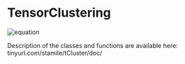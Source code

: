 # TensorClustering
![equation](http://162.243.212.184/varia/clustTens.png)


Description of the classes and functions are available here: tinyurl.com/stamile/tCluster/doc/
